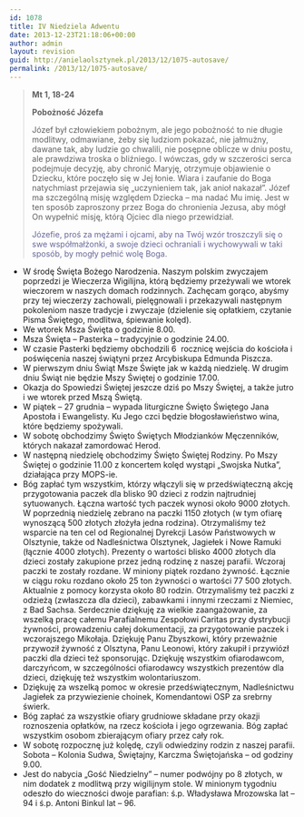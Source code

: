 ```yaml
---
id: 1078
title: IV Niedziela Adwentu
date: 2013-12-23T21:18:06+00:00
author: admin
layout: revision
guid: http://anielaolsztynek.pl/2013/12/1075-autosave/
permalink: /2013/12/1075-autosave/
---
```

> **Mt 1, 18-24**
> 
> **Pobożność Józefa**
> 
> Józef był człowiekiem pobożnym, ale jego pobożność to nie długie modlitwy, odmawiane, żeby się ludziom pokazać, nie jałmużny, dawane tak, aby ludzie go chwalili, nie posępne oblicze w dniu postu, ale prawdziwa troska o bliźniego. I wówczas, gdy w szczerości serca podejmuje decyzję, aby chronić Maryję, otrzymuje objawienie o Dziecku, które poczęło się w Jej łonie. Wiara i zaufanie do Boga natychmiast przejawia się &#8222;uczynieniem tak, jak anioł nakazał&#8221;. Józef ma szczególną misję względem Dziecka &#8211; ma nadać Mu imię. Jest w ten sposób zaproszony przez Boga do chronienia Jezusa, aby mógł On wypełnić misję, którą Ojciec dla niego przewidział.
> 
> <span style="color: #666699;">Józefie, proś za mężami i ojcami, aby na Twój wzór troszczyli się o swe współmałżonki, a swoje dzieci ochraniali i wychowywali w taki sposób, by mogły pełnić wolę Boga.</span>

  * W środę Święta Bożego Narodzenia. Naszym polskim zwyczajem poprzedzi je Wieczerza Wigilijna, którą będziemy przeżywali we wtorek wieczorem w naszych domach rodzinnych. Zachęcam gorąco, abyśmy przy tej wieczerzy zachowali, pielęgnowali i przekazywali następnym pokoleniom nasze tradycje i zwyczaje (dzielenie się opłatkiem, czytanie Pisma Świętego, modlitwa, śpiewanie kolęd).
  * We wtorek Msza Święta o godzinie 8.00.
  * Msza Święta &#8211; Pasterka &#8211; tradycyjnie o godzinie 24.00.
  * W czasie Pasterki będziemy obchodzili 6  rocznicę wejścia do kościoła i poświęcenia naszej świątyni przez Arcybiskupa Edmunda Piszcza.
  * W pierwszym dniu Świąt Msze Święte jak w każdą niedzielę. W drugim dniu Świąt nie będzie Mszy Świętej o godzinie 17.00.
  * Okazja do Spowiedzi Świętej jeszcze dziś po Mszy Świętej, a także jutro i we wtorek przed Mszą Świętą.
  * W piątek &#8211; 27 grudnia &#8211; wypada liturgiczne Święto Świętego Jana Apostoła i Ewangelisty. Ku Jego czci będzie błogosławieństwo wina, które będziemy spożywali.
  * W sobotę obchodzimy Święto Świętych Młodzianków Męczenników, których nakazał zamordować Herod.
  * W następną niedzielę obchodzimy Święto Świętej Rodziny. Po Mszy Świętej o godzinie 11.00 z koncertem kolęd wystąpi &#8222;Swojska Nutka&#8221;, działająca przy MOPS-ie.
  * Bóg zapłać tym wszystkim, którzy włączyli się w przedświąteczną akcję przygotowania paczek dla blisko 90 dzieci z rodzin najtrudniej sytuowanych. Łączna wartość tych paczek wynosi około 9000 złotych. W poprzednią niedzielę zebrano na paczki 1150 złotych (w tym ofiarę wynoszącą 500 złotych złożyła jedna rodzina). Otrzymaliśmy też wsparcie na ten cel od Regionalnej Dyrekcji Lasów Państwowych w Olsztynie, także od Nadleśnictwa Olsztynek, Jagiełek i Nowe Ramuki (łącznie 4000 złotych). Prezenty o wartości blisko 4000 złotych dla dzieci zostały zakupione przez jedną rodzinę z naszej parafii. Wczoraj paczki te zostały rozdane. W miniony piątek rozdano żywność. Łącznie w ciągu roku rozdano około 25 ton żywności o wartości 77 500 złotych. Aktualnie z pomocy korzysta około 80 rodzin. Otrzymaliśmy też paczki z odzieżą (zwłaszcza dla dzieci), zabawkami i innymi rzeczami z Niemiec, z Bad Sachsa. Serdecznie dziękuję za wielkie zaangażowanie, za wszelką pracę całemu Parafialnemu Zespołowi Caritas przy dystrybucji żywności, prowadzeniu całej dokumentacji, za przygotowanie paczek i wczorajszego Mikołaja. Dziękuję Panu Zbyszkowi, który przeważnie przywoził żywność z Olsztyna, Panu Leonowi, który zakupił i przywiózł paczki dla dzieci też sponsorując. Dziękuję wszystkim ofiarodawcom, darczyńcom, w szczególności ofiarodawcy wszystkich prezentów dla dzieci, dziękuję też wszystkim wolontariuszom.
  * Dziękuję za wszelką pomoc w okresie przedświątecznym, Nadleśnictwu Jagiełek za przywiezienie choinek, Komendantowi OSP za srebrny świerk.
  * Bóg zapłać za wszystkie ofiary grudniowe składane przy okazji roznoszenia opłatków, na rzecz kościoła i jego ogrzewania. Bóg zapłać wszystkim osobom zbierającym ofiary przez cały rok.
  * W sobotę rozpocznę już kolędę, czyli odwiedziny rodzin z naszej parafii. Sobota &#8211; Kolonia Sudwa, Świętajny, Karczma Świętojańska &#8211; od godziny 9.00.
  * Jest do nabycia &#8222;Gość Niedzielny&#8221; &#8211; numer podwójny po 8 złotych, w nim dodatek z modlitwą przy wigilijnym stole. W minionym tygodniu odeszło do wieczności dwoje parafian: ś.p. Władysława Mrozowska lat &#8211; 94 i ś.p. Antoni Binkul lat &#8211; 96.